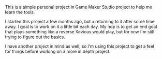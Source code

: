 This is a simple personal project in Game Maker Studio project to help me learn the tools.

I started this project a few months ago, but a returning to it after some time away. I goal is to work on it a little bit each day. My hop is to get an end goal that plays something like a reverse Xevious would play, but for now I'm still trying to figure out the basics. 

I have another project in mind as well, so I'm using this project to get a feel for things before working on a more in depth project.